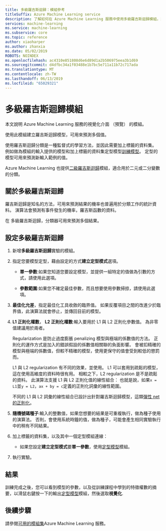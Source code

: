 ```yaml
---
title: 多級羅吉斯迴歸：模組參考
titleSuffix: Azure Machine Learning service
description: 了解如何在 Azure Machine Learning 服務中使用多級羅吉斯迴歸模組，來建立羅吉斯迴歸模型，可用來預測多個值。
services: machine-learning
ms.service: machine-learning
ms.subservice: core
ms.topic: reference
author: xiaoharper
ms.author: zhanxia
ms.date: 05/02/2019
ROBOTS: NOINDEX
ms.openlocfilehash: ac4310e851808d6e6d89d1a2b506975eea3b1d69
ms.sourcegitcommit: d4dfbc34a1f03488e1b7bc5e711a11b72c717ada
ms.translationtype: MT
ms.contentlocale: zh-TW
ms.lasthandoff: 06/13/2019
ms.locfileid: "65029321"
---
```

# <a name="multiclass-logistic-regression-module"></a>多級羅吉斯迴歸模組

本文說明 Azure Machine Learning 服務的視覺化介面 （預覽） 的模組。

使用此模組建立羅吉斯迴歸模型，可用來預測多個值。

使用羅吉斯迴歸分類是一種監督式的學習方法，並因此需要加上標籤的資料集。 例如做為模組的輸入提供的模型和加上標籤的資料集定型模型[訓練模型](./train-model.md)。 定型的模型可用來預測新輸入範例的值。

Azure Machine Learning 也提供[二級羅吉斯迴歸](./two-class-logistic-regression.md)模組，適合用於二元或二分變數的分類。

## <a name="about-multiclass-logistic-regression"></a>關於多級羅吉斯迴歸

羅吉斯迴歸是知名的方法，可用來預測結果的機率也普遍用於分類工作的統計資料。 演算法會預測有事件發生的機率，羅吉斯函數的資料。 

在 多級羅吉斯迴歸，分類器可用來預測多個結果。

## <a name="configure-a-multiclass-logistic-regression"></a>設定多級羅吉斯迴歸

1. 新增**多級羅吉斯迴歸**實驗的模組。

2. 指定您要模型定型，藉由設定的方式**建立定型模式**選項。

    + **單一參數**:如果您知道您要設定模型，並提供一組特定的值做為引數的方式，請使用此選項。

    + **參數範圍**:如果您不確定最佳參數，而且想要使用參數掃掠，請使用此選項。

3. **最佳化允差**，指定最佳化工具收斂的臨界值。 如果反覆項目之間的改進少於臨界值，此演算法就會停止，並傳回目前的模型。

4. **L1 正則化權數**， **L2 正則化權數**:輸入要用於 L1 與 L2 正則化參數值。 為非零值建議用於兩者。

    Regularization 是防止過度膨脹 penalizing 模型與極端的係數值的方法。 正則化的運作方式是加入的錯誤假設的係數值相關聯的負面影響。 會被扣精確的模型與極端的係數值，但較不精確的模型，使用更保守的值會受到較低的懲罰而。

     L1 與 L2 regularization 有不同的效果，並使用。 L1 可以套用到疏鬆的模型，這在使用高維度的資料時很有用。 相較之下，L2 regularization 是不是疏鬆的資料。  此演算法支援 L1 與 L2 正則化值的線性組合： 也就是說，如果`x = L1`並`y = L2`，`ax + by = c`定義的正則化詞彙的線性範圍。

     不同的 L1 與 L2 詞彙的線性組合已設計出針對羅吉斯迴歸模型，這類[彈性 net 的正則化](https://wikipedia.org/wiki/Elastic_net_regularization)。

6. **隨機號碼種子**:輸入的整數值，如果您想要的結果是可重複執行，做為種子使用的演算法。 否則，會使用系統時鐘的值，做為種子，可能會產生相同實驗執行中的稍有不同結果。

8. 加上標籤的資料集，以及其中一個定型模組連線：

    + 如果您設定**建立定型模式**要**單一參數**，使用[定型模型](./train-model.md)模組。

9. 執行實驗。

## <a name="results"></a>結果

訓練完成之後，您可以看到模型的參數，以及從訓練課程中學到的特徵權數的摘要，以滑鼠右鍵按一下的輸出[定型模型](./train-model.md)模組，然後選取**視覺化**.


## <a name="next-steps"></a>後續步驟

請參閱[可用的模組集](module-reference.md)Azure Machine Learning 服務。 